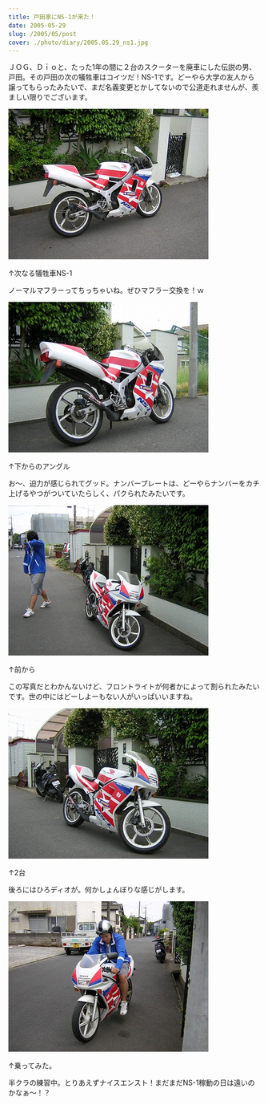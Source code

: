 ```yaml
---
title: 戸田家にNS-1が来た！
date: 2005-05-29
slug: /2005/05/post
cover: ./photo/diary/2005.05.29_ns1.jpg
---
```



<p class="sentence spacing10">ＪＯＧ、Ｄｉｏと、たった1年の間に２台のスクーターを廃車にした伝説の男、戸田。その戸田の次の犠牲車はコイツだ！NS-1です。どーやら大学の友人から譲ってもらったみたいで、まだ名義変更とかしてないので公道走れませんが、羨ましい限りでございます。</p>
<div class="center spacing"><img class="img-fluid" src="./photo/diary/2005.05.29_ns1.jpg" alt=""></div>
<p class="sentence">↑次なる犠牲車NS-1</p>
<p class="sentence spacing10">ノーマルマフラーってちっちゃいね。ぜひマフラー交換を！ｗ</p>
<div class="center spacing"><img class="img-fluid" src="./photo/diary/2005.05.29_ns2.jpg" alt=""></div>
<p class="sentence">↑下からのアングル</p>
<p class="sentence spacing10">お～、迫力が感じられてグッド。ナンバープレートは、どーやらナンバーをカチ上げるやつがついていたらしく、パクられたみたいです。</p>
<div class="center spacing"><img class="img-fluid" src="./photo/diary/2005.05.29_ns3.jpg" alt=""></div>
<p class="sentence">↑前から</p>
<p class="sentence spacing10">この写真だとわかんないけど、フロントライトが何者かによって割られたみたいです。世の中にはどーしよーもない人がいっぱいいますね。</p>
<div class="center spacing"><img class="img-fluid" src="./photo/diary/2005.05.29_ns4.jpg" alt=""></div>
<p class="sentence">↑2台</p>
<p class="sentence spacing10">後ろにはひろディオが。何かしょんぼりな感じがします。</p>
<div class="center spacing"><img class="img-fluid" src="./photo/diary/2005.05.29_ns5.jpg" alt=""></div>
<p class="sentence">↑乗ってみた。</p>
<p class="sentence">半クラの練習中。とりあえずナイスエンスト！まだまだNS-1稼動の日は遠いのかなぁ～！？</p>

